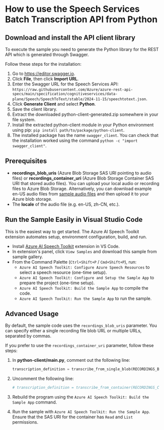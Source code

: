 # How to use the Speech Services Batch Transcription API from Python

## Download and install the API client library

To execute the sample you need to generate the Python library for the REST API which is generated through Swagger.

Follow these steps for the installation:

1. Go to https://editor.swagger.io.
1. Click **File**, then click **Import URL**.
1. Enter the Swagger URL for the Speech Services API: `https://raw.githubusercontent.com/Azure/azure-rest-api-specs/main/specification/cognitiveservices/data-plane/Speech/SpeechToText/stable/2024-11-15/speechtotext.json`.
1. Click **Generate Client** and select **Python**.
1. Save the client library.
1. Extract the downloaded python-client-generated.zip somewhere in your file system.
1. Install the extracted python-client module in your Python environment using pip: `pip install path/to/package/python-client`.
1. The installed package has the name `swagger_client`. You can check that the installation worked using the command `python -c "import swagger_client"`.

## Prerequisites

- **recordings_blob_uris** (Azure Blob Storage SAS URI pointing to audio files) or **recordings_container_uri** (Azure Blob Storage Container SAS URI that stored audio files). You can upload your local audio or recording files to Azure Blob Storage. Alternatively, you can download example en-US audio files from [sample audio files](https://github.com/Azure-Samples/cognitive-services-speech-sdk/tree/master/sampledata/audiofiles) and then upload it to your Azure blob storage.
- The **locale** of the audio file (e.g. en-US, zh-CN, etc.).

## Run the Sample Easily in Visual Studio Code
This is the easiest way to get started. The Azure AI Speech Toolkit extension automates setup, environment configuration, build, and run.

- Install [Azure AI Speech Toolkit](https://marketplace.visualstudio.com/items?itemName=ms-azureaispeech.azure-ai-speech-toolkit) extension in VS Code.
- In extension's panel, click `View Samples` and download this sample from sample gallery.
- From the Command Palette (`Ctrl+Shift+P` / `Cmd+Shift+P`), run:
  - `Azure AI Speech Toolkit: Configure Azure Speech Resources` to select a speech resource (one-time setup).
  - `Azure AI Speech Toolkit: Configure and Setup the Sample App` to prepare the project (one-time setup).
  - `Azure AI Speech Toolkit: Build the Sample App` to compile the code.
  - `Azure AI Speech Toolkit: Run the Sample App` to run the sample.

## Advanced Usage

By default, the sample code uses the `recordings_blob_uris` parameter. You can specify either a single recording file blob URL or multiple URLs, separated by commas.

If you prefer to use the `recordings_container_uri` parameter, follow these steps:

1. In  **python-client/main.py**, comment out the following line:
    ```python
    transcription_definition = transcribe_from_single_blob(RECORDINGS_BLOB_URIS, properties)
    ```

2. Uncomment the following line:
    ```python
    # transcription_definition = transcribe_from_container(RECORDINGS_CONTAINER_URI, properties)
    ```
3. Rebuild the program using the `Azure AI Speech Toolkit: Build the Sample App` command.
4. Run the sample with `Azure AI Speech Toolkit: Run the Sample App`. Ensure that the SAS URI for the container has `Read` and `List` permissions.

